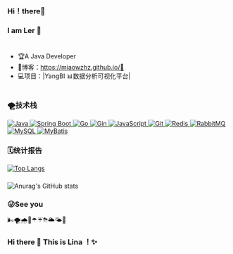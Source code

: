 ### Hi！there👋
### I am Ler 🐲
#
- 🏆A Java Developer
- 📝博客：https://miaowzhz.github.io/🤗
- 💻项目：|YangBI 📊数据分析可视化平台|
#
### 🌪技术栈

<p align="left">
  <a href="https://www.java.com" target="_blank" rel="noreferrer">
    <img src="https://img.shields.io/badge/-Java-007396?style=flat-square&logo=java&logoColor=ffffff" alt="Java"/>
  </a>
  <a href="https://spring.io/projects/spring-boot" target="_blank" rel="noreferrer">
    <img src="https://img.shields.io/badge/-Spring%20Boot-6DB33F?style=flat-square&logo=spring-boot&logoColor=ffffff" alt="Spring Boot"/>
  </a>
  <a href="https://golang.org" target="_blank" rel="noreferrer">
    <img src="https://img.shields.io/badge/-Go-00ADD8?style=flat-square&logo=go&logoColor=ffffff" alt="Go"/>
  </a>
  <a href="https://gin-gonic.com/" target="_blank" rel="noreferrer">
    <img src="https://img.shields.io/badge/-Gin-00ADD8?style=flat-square&logo=go&logoColor=ffffff" alt="Gin"/>
  </a>
  <a href="https://developer.mozilla.org/en-US/docs/Web/JavaScript" target="_blank" rel="noreferrer">
    <img src="https://img.shields.io/badge/-JavaScript-F7DF1E?style=flat-square&logo=javascript&logoColor=000000" alt="JavaScript"/>
  </a>
  <a href="https://git-scm.com/" target="_blank" rel="noreferrer">
    <img src="https://img.shields.io/badge/-Git-F05032?style=flat-square&logo=git&logoColor=ffffff" alt="Git"/>
  </a>
  <a href="https://redis.io/" target="_blank" rel="noreferrer">
    <img src="https://img.shields.io/badge/-Redis-DC382D?style=flat-square&logo=redis&logoColor=ffffff" alt="Redis"/>
  </a>
  <a href="https://www.rabbitmq.com/" target="_blank" rel="noreferrer">
    <img src="https://img.shields.io/badge/-RabbitMQ-FF6600?style=flat-square&logo=rabbitmq&logoColor=ffffff" alt="RabbitMQ"/>
  </a>
  <a href="https://www.mysql.com/" target="_blank" rel="noreferrer">
    <img src="https://img.shields.io/badge/-MySQL-4479A1?style=flat-square&logo=mysql&logoColor=ffffff" alt="MySQL"/>
  </a>
  <a href="https://mybatis.org/mybatis-3/" target="_blank" rel="noreferrer">
    <img src="https://img.shields.io/badge/-MyBatis-BF1A2A?style=flat-square&logo=mybatis&logoColor=ffffff" alt="MyBatis"/>
  </a>
</p>

### 🗓统计报告
[![Top Langs](https://github-readme-stats.vercel.app/api/top-langs/?username=Miaowzhz&layout=compact&title_color=F5B642&text_color=D8E2DC&bg_color=DEG,1E3A8A,5AA9E6&hide_border=true)](https://github.com/anuraghazra/github-readme-stats)
###
![Anurag's GitHub stats](https://github-readme-stats.vercel.app/api?username=Miaowzhz&show_icons=true&theme=graywhite&title_color=F5B642&text_color=D8E2DC&icon_color=5AA9E6&bg_color=DEG,1E3A8A,5AA9E6&hide_border=true&cache_seconds=3600&locale=cn)
### 😜See you

🌬🌪🌧🌂☂☔⛈🌥🌤🌈


### Hi there 👋 This is Lina ！✨ 
 

